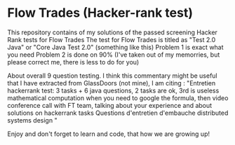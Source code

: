 # Flow Trades (Hacker-rank test)
This repository contains of my solutions of the passed screening Hacker Rank tests for Flow Trades
The test for Flow Trades is titled as "Test 2.0 Java" or "Core Java Test 2.0" (something like this)
Problem 1 is exact what you need
Problem 2 is done on 90% (I've taken out of my memorries, but please correct me, there is less to do for you)

About overall 9 question testing.
I think this commentary might be useful that I have extracted from GlassDoors (not mine), I am citing :
"Entretien
hackerrank test: 3 tasks + 6 java questions, 2 tasks are ok, 3rd is useless mathematical computation when you need to google the formula, then video conference call with FT team, talking about your experience and about solutions on hackerrank tasks
Questions d'entretien d'embauche
distributed systems design
"

Enjoy and don't forget to learn and code, that how we are growing up!